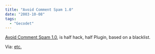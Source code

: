 ```yaml
---
title: "Avoid Comment Spam 1.0"
date: "2003-10-08"
tags:
  - "Gecodet"
---
```


[Avoid Comment Spam 1.0](http://www.nonplus.net/software/mt/AvoidCommentSpam.htm "MT Extensions: Avoid Comment Spam 1.0"), is half hack, half Plugin, based on a blacklist.

Via: [etc.](http://www.fortysomething.ca/mt/etc/archives/003055.php)
